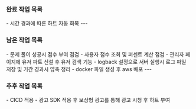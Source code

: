 <h3>완료 작업 목록</h3>
- 시간 경과에 따른 하트 자동 회복
---
<h3>남은 작업 목록</h3>
- 문제 풀이 성공시 점수 부여 점검
- 사용자 점수 조회 및 퍼센트 계산 점검
- 관리자 페이지에 유저 파트 신설 후 유저 검색 기능
- logback 설정으로 서버 실행시 로그 파일 저장 및 기간 경과시 압축 정리
- docker 파일 생성 후 aws 배포
---
<h3>추후 작업 목록</h3>
- CICD 적용
- 광고 SDK 적용 후 보상형 광고를 통해 광고 시청 후 하트 부여